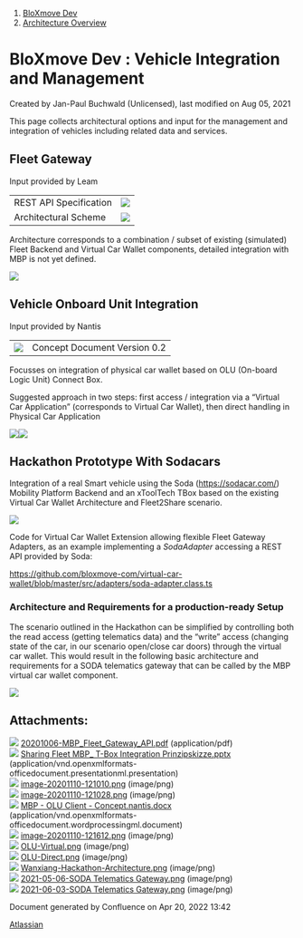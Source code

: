 <div id="page">

<div id="main" class="aui-page-panel">

<div id="main-header">

<div id="breadcrumb-section">

1.  <span>[BloXmove Dev](index.html)</span>
2.  <span>[Architecture
    Overview](Architecture-Overview_4492492808.html)</span>

</div>

# <span id="title-text"> BloXmove Dev : Vehicle Integration and Management </span>

</div>

<div id="content" class="view">

<div class="page-metadata">

Created by <span class="author"> Jan-Paul Buchwald (Unlicensed)</span>,
last modified on Aug 05, 2021

</div>

<div id="main-content" class="wiki-content group">

This page collects architectural options and input for the management
and integration of vehicles including related data and services.

## Fleet Gateway

Input provided by Leam

<div class="table-wrap">

|                        |                                                                                                                                                   |
| ---------------------- | ------------------------------------------------------------------------------------------------------------------------------------------------- |
| REST API Specification | <span class="confluence-embedded-file-wrapper">[![](attachments/thumbnails/2335342185/2335342196)](attachments/2335342185/2335342196.pdf)</span>  |
| Architectural Scheme   | <span class="confluence-embedded-file-wrapper">[![](attachments/thumbnails/2335342185/2335407723)](attachments/2335342185/2335407723.pptx)</span> |

</div>

Architecture corresponds to a combination / subset of existing
(simulated) Fleet Backend and Virtual Car Wallet components, detailed
integration with MBP is not yet defined.

<span class="confluence-embedded-file-wrapper image-center-wrapper confluence-embedded-manual-size">![](attachments/2335342185/2335637100.png?width=238)</span>

## Vehicle Onboard Unit Integration

Input provided by Nantis

<div class="table-wrap">

|                                                                                                                                                   |                              |
| ------------------------------------------------------------------------------------------------------------------------------------------------- | ---------------------------- |
| <span class="confluence-embedded-file-wrapper">[![](attachments/thumbnails/2335342185/2335735409)](attachments/2335342185/2335735409.docx)</span> | Concept Document Version 0.2 |

</div>

Focusses on integration of physical car wallet based on OLU (On-board
Logic Unit) Connect Box.

Suggested approach in two steps: first access / integration via a
“Virtual Car Application” (corresponds to Virtual Car Wallet), then
direct handling in Physical Car Application

<span class="confluence-embedded-file-wrapper image-center-wrapper">![](attachments/2335342185/2335506027.png)</span><span class="confluence-embedded-file-wrapper image-center-wrapper">![](attachments/2335342185/2335833707.png)</span>

## Hackathon Prototype With Sodacars

Integration of a real Smart vehicle using the Soda
(<https://sodacar.com/>) Mobility Platform Backend and an xToolTech TBox
based on the existing Virtual Car Wallet Architecture and Fleet2Share
scenario.

<span class="confluence-embedded-file-wrapper image-center-wrapper">![](attachments/2335342185/2335309423.png)</span>

Code for Virtual Car Wallet Extension allowing flexible Fleet Gateway
Adapters, as an example implementing a *SodaAdapter* accessing a REST
API provided by Soda:

<https://github.com/bloxmove-com/virtual-car-wallet/blob/master/src/adapters/soda-adapter.class.ts>

### Architecture and Requirements for a production-ready Setup

The scenario outlined in the Hackathon can be simplified by controlling
both the read access (getting telematics data) and the “write” access
(changing state of the car, in our scenario open/close car doors)
through the virtual car wallet. This would result in the following basic
architecture and requirements for a SODA telematics gateway that can be
called by the MBP virtual car wallet component.

<span class="confluence-embedded-file-wrapper image-center-wrapper">![](attachments/2335342185/4446126123.png)</span>

</div>

<div class="pageSection group">

<div class="pageSectionHeader">

## Attachments:

</div>

<div class="greybox" data-align="left">

![](images/icons/bullet_blue.gif)
[20201006-MBP\_Fleet\_Gateway\_API.pdf](attachments/2335342185/2335342196.pdf)
(application/pdf)  
![](images/icons/bullet_blue.gif) [Sharing Fleet MBP\_ T-Box Integration
Prinzipskizze.pptx](attachments/2335342185/2335407723.pptx)
(application/vnd.openxmlformats-officedocument.presentationml.presentation)  
![](images/icons/bullet_blue.gif)
[image-20201110-121010.png](attachments/2335342185/2335735403.png)
(image/png)  
![](images/icons/bullet_blue.gif)
[image-20201110-121028.png](attachments/2335342185/2335637100.png)
(image/png)  
![](images/icons/bullet_blue.gif) [MBP - OLU Client -
Concept.nantis.docx](attachments/2335342185/2335735409.docx)
(application/vnd.openxmlformats-officedocument.wordprocessingml.document)  
![](images/icons/bullet_blue.gif)
[image-20201110-121612.png](attachments/2335342185/2335604333.png)
(image/png)  
![](images/icons/bullet_blue.gif)
[OLU-Virtual.png](attachments/2335342185/2335506027.png) (image/png)  
![](images/icons/bullet_blue.gif)
[OLU-Direct.png](attachments/2335342185/2335833707.png) (image/png)  
![](images/icons/bullet_blue.gif)
[Wanxiang-Hackathon-Architecture.png](attachments/2335342185/2335309423.png)
(image/png)  
![](images/icons/bullet_blue.gif) [2021-05-06-SODA Telematics
Gateway.png](attachments/2335342185/4334780636.png) (image/png)  
![](images/icons/bullet_blue.gif) [2021-06-03-SODA Telematics
Gateway.png](attachments/2335342185/4446126123.png) (image/png)  

</div>

</div>

</div>

</div>

<div id="footer" data-role="contentinfo">

<div class="section footer-body">

Document generated by Confluence on Apr 20, 2022 13:42

<div id="footer-logo">

[Atlassian](http://www.atlassian.com/)

</div>

</div>

</div>

</div>
